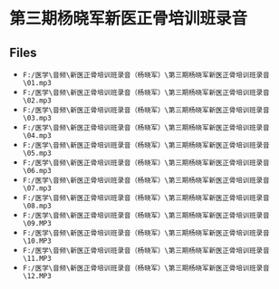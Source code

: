 # 第三期杨晓军新医正骨培训班录音

## Files

- `F:/医学\音频\新医正骨培训班录音（杨晓军）\第三期杨晓军新医正骨培训班录音\01.mp3`
- `F:/医学\音频\新医正骨培训班录音（杨晓军）\第三期杨晓军新医正骨培训班录音\02.mp3`
- `F:/医学\音频\新医正骨培训班录音（杨晓军）\第三期杨晓军新医正骨培训班录音\03.mp3`
- `F:/医学\音频\新医正骨培训班录音（杨晓军）\第三期杨晓军新医正骨培训班录音\04.mp3`
- `F:/医学\音频\新医正骨培训班录音（杨晓军）\第三期杨晓军新医正骨培训班录音\05.mp3`
- `F:/医学\音频\新医正骨培训班录音（杨晓军）\第三期杨晓军新医正骨培训班录音\06.mp3`
- `F:/医学\音频\新医正骨培训班录音（杨晓军）\第三期杨晓军新医正骨培训班录音\07.mp3`
- `F:/医学\音频\新医正骨培训班录音（杨晓军）\第三期杨晓军新医正骨培训班录音\08.mp3`
- `F:/医学\音频\新医正骨培训班录音（杨晓军）\第三期杨晓军新医正骨培训班录音\09.MP3`
- `F:/医学\音频\新医正骨培训班录音（杨晓军）\第三期杨晓军新医正骨培训班录音\10.MP3`
- `F:/医学\音频\新医正骨培训班录音（杨晓军）\第三期杨晓军新医正骨培训班录音\11.MP3`
- `F:/医学\音频\新医正骨培训班录音（杨晓军）\第三期杨晓军新医正骨培训班录音\12.MP3`
